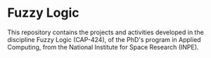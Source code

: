 # Fuzzy Logic

This repository contains the projects and activities developed in the discipline Fuzzy Logic (CAP-424), of the PhD's program in Applied Computing, from the National Institute for Space Research (INPE).
